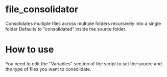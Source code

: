 # file_consolidator
Consolidates multiple files across multiple folders recursively into a single folder
Defaults to "consolidated" inside the source folder.

# How to use
You need to edit the "Variables" section of the script to set the source and the type of files you want to consolidate.
